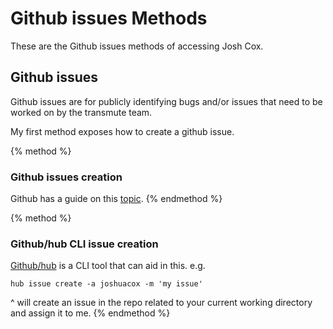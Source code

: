 # Github issues Methods

These are the Github issues methods of accessing Josh Cox.

## Github issues

Github issues are for publicly identifying bugs and/or issues that need
to be worked on by the transmute team.

My first method exposes how to create a github issue.

{% method %}
### Github issues creation

Github has a guide on this [topic](https://help.github.com/articles/creating-an-issue/).
{% endmethod %}

{% method %}
### Github/hub CLI issue creation

[Github/hub](https://github.com/github/hub) is a CLI tool that can aid in this.  e.g.

```
hub issue create -a joshuacox -m 'my issue'
```

^ will create an issue in the repo related to your current working
directory and assign it to me.
{% endmethod %}
